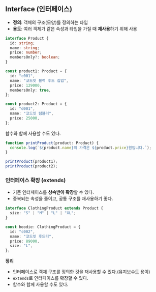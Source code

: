 ## Interface (인터페이스)

- **정의**: 객체의 구조(모양)를 정의하는 타입  
- **용도**: 여러 객체가 같은 속성과 타입을 가질 때 **재사용**하기 위해 사용  

```ts
interface Product {
  id: string;
  name: string;
  price: number;
  membersOnly?: boolean;
}
```

```ts
const product1: Product = {
  id: "c001",
  name: "코드잇 블랙 후드 집업",
  price: 129000,
  membersOnly: true,
};

const product2: Product = {
  id: "d001",
  name: "코드잇 텀블러",
  price: 25000,
};
```

함수와 함께 사용할 수도 있다.
```ts
function printProduct(product: Product) {
  console.log(`${product.name}의 가격은 ${product.price}원입니다.`);
}

printProduct(product1);
printProduct(product2);
```

### 인터페이스 확장 (extends)

- 기존 인터페이스를 **상속받아 확장**할 수 있다.  
- 중복되는 속성을 줄이고, 공통 구조를 재사용하기 좋다.

```ts
interface ClothingProduct extends Product {
  size: "S" | "M" | "L" | "XL";
}

const hoodie: ClothingProduct = {
  id: "c002",
  name: "코드잇 후드티",
  price: 89000,
  size: "L",
};
```

**정리**
- 인터페이스로 객체 구조를 정의한 것을 재사용할 수 있다.(유지보수도 용이)
- `extends`로 인터페이스를 확장할 수 있다.
- 함수와 함께 사용할 수도 있다.
